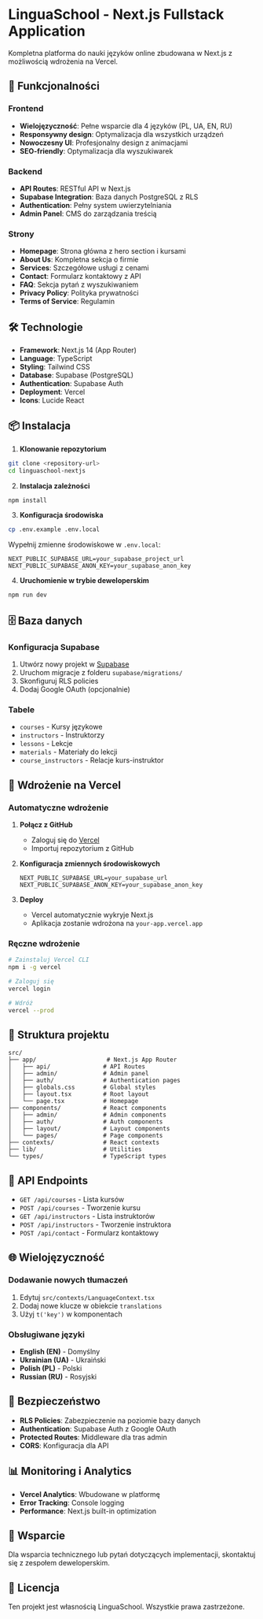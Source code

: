 # LinguaSchool - Next.js Fullstack Application

Kompletna platforma do nauki języków online zbudowana w Next.js z możliwością wdrożenia na Vercel.

## 🚀 Funkcjonalności

### Frontend
- **Wielojęzyczność**: Pełne wsparcie dla 4 języków (PL, UA, EN, RU)
- **Responsywny design**: Optymalizacja dla wszystkich urządzeń
- **Nowoczesny UI**: Profesjonalny design z animacjami
- **SEO-friendly**: Optymalizacja dla wyszukiwarek

### Backend
- **API Routes**: RESTful API w Next.js
- **Supabase Integration**: Baza danych PostgreSQL z RLS
- **Authentication**: Pełny system uwierzytelniania
- **Admin Panel**: CMS do zarządzania treścią

### Strony
- **Homepage**: Strona główna z hero section i kursami
- **About Us**: Kompletna sekcja o firmie
- **Services**: Szczegółowe usługi z cenami
- **Contact**: Formularz kontaktowy z API
- **FAQ**: Sekcja pytań z wyszukiwaniem
- **Privacy Policy**: Polityka prywatności
- **Terms of Service**: Regulamin

## 🛠️ Technologie

- **Framework**: Next.js 14 (App Router)
- **Language**: TypeScript
- **Styling**: Tailwind CSS
- **Database**: Supabase (PostgreSQL)
- **Authentication**: Supabase Auth
- **Deployment**: Vercel
- **Icons**: Lucide React

## 📦 Instalacja

1. **Klonowanie repozytorium**
```bash
git clone <repository-url>
cd linguaschool-nextjs
```

2. **Instalacja zależności**
```bash
npm install
```

3. **Konfiguracja środowiska**
```bash
cp .env.example .env.local
```

Wypełnij zmienne środowiskowe w `.env.local`:
```env
NEXT_PUBLIC_SUPABASE_URL=your_supabase_project_url
NEXT_PUBLIC_SUPABASE_ANON_KEY=your_supabase_anon_key
```

4. **Uruchomienie w trybie deweloperskim**
```bash
npm run dev
```

## 🗄️ Baza danych

### Konfiguracja Supabase

1. Utwórz nowy projekt w [Supabase](https://supabase.com)
2. Uruchom migracje z folderu `supabase/migrations/`
3. Skonfiguruj RLS policies
4. Dodaj Google OAuth (opcjonalnie)

### Tabele
- `courses` - Kursy językowe
- `instructors` - Instruktorzy
- `lessons` - Lekcje
- `materials` - Materiały do lekcji
- `course_instructors` - Relacje kurs-instruktor

## 🚀 Wdrożenie na Vercel

### Automatyczne wdrożenie

1. **Połącz z GitHub**
   - Zaloguj się do [Vercel](https://vercel.com)
   - Importuj repozytorium z GitHub

2. **Konfiguracja zmiennych środowiskowych**
   ```
   NEXT_PUBLIC_SUPABASE_URL=your_supabase_url
   NEXT_PUBLIC_SUPABASE_ANON_KEY=your_supabase_anon_key
   ```

3. **Deploy**
   - Vercel automatycznie wykryje Next.js
   - Aplikacja zostanie wdrożona na `your-app.vercel.app`

### Ręczne wdrożenie

```bash
# Zainstaluj Vercel CLI
npm i -g vercel

# Zaloguj się
vercel login

# Wdróż
vercel --prod
```

## 📁 Struktura projektu

```
src/
├── app/                    # Next.js App Router
│   ├── api/               # API Routes
│   ├── admin/             # Admin panel
│   ├── auth/              # Authentication pages
│   ├── globals.css        # Global styles
│   ├── layout.tsx         # Root layout
│   └── page.tsx           # Homepage
├── components/            # React components
│   ├── admin/             # Admin components
│   ├── auth/              # Auth components
│   ├── layout/            # Layout components
│   └── pages/             # Page components
├── contexts/              # React contexts
├── lib/                   # Utilities
└── types/                 # TypeScript types
```

## 🔧 API Endpoints

- `GET /api/courses` - Lista kursów
- `POST /api/courses` - Tworzenie kursu
- `GET /api/instructors` - Lista instruktorów
- `POST /api/instructors` - Tworzenie instruktora
- `POST /api/contact` - Formularz kontaktowy

## 🌐 Wielojęzyczność

### Dodawanie nowych tłumaczeń

1. Edytuj `src/contexts/LanguageContext.tsx`
2. Dodaj nowe klucze w obiekcie `translations`
3. Użyj `t('key')` w komponentach

### Obsługiwane języki
- **English (EN)** - Domyślny
- **Ukrainian (UA)** - Ukraiński
- **Polish (PL)** - Polski
- **Russian (RU)** - Rosyjski

## 🔐 Bezpieczeństwo

- **RLS Policies**: Zabezpieczenie na poziomie bazy danych
- **Authentication**: Supabase Auth z Google OAuth
- **Protected Routes**: Middleware dla tras admin
- **CORS**: Konfiguracja dla API

## 📊 Monitoring i Analytics

- **Vercel Analytics**: Wbudowane w platformę
- **Error Tracking**: Console logging
- **Performance**: Next.js built-in optimization

## 🤝 Wsparcie

Dla wsparcia technicznego lub pytań dotyczących implementacji, skontaktuj się z zespołem deweloperskim.

## 📄 Licencja

Ten projekt jest własnością LinguaSchool. Wszystkie prawa zastrzeżone.